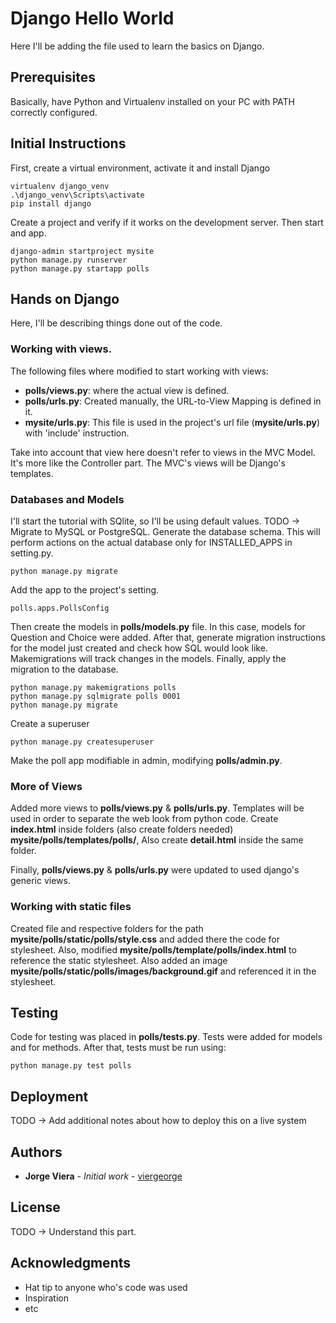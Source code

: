 # Django Hello World

Here I'll be adding the file used to learn the basics on Django.

## Prerequisites
Basically, have Python and Virtualenv installed on your PC with PATH correctly configured.

## Initial Instructions
First, create a virtual environment, activate it and install Django
```
virtualenv django_venv
.\django_venv\Scripts\activate
pip install django
```
Create a project and verify if it works on the development server. Then start and app.
```
django-admin startproject mysite
python manage.py runserver
python manage.py startapp polls
```
## Hands on Django
Here, I'll be describing things done out of the code.
### Working with views.
The following files where modified to start working with views:
* **polls/views.py**: where the actual view is defined.
* **polls/urls.py**: Created manually, the URL-to-View Mapping is defined in it.
* **mysite/urls.py**: This file is used in the project's url file (**mysite/urls.py**) with 'include' instruction.

Take into account that view here doesn't refer to views in the MVC Model. It's more like the Controller part. The MVC's views will be Django's templates.

### Databases and Models
I'll start the tutorial with SQlite, so I'll be using default values. TODO -> Migrate to MySQL or PostgreSQL. Generate the database schema. This will perform actions on the actual database only for INSTALLED_APPS in setting.py.
```
python manage.py migrate
```
Add the app to the project's setting.
```
polls.apps.PollsConfig
```
Then create the models in **polls/models.py** file. In this case, models for Question and Choice were added. After that, generate migration instructions for the model just created and check how SQL would look like. Makemigrations will track changes in the models. Finally, apply the migration to the database.
```
python manage.py makemigrations polls
python manage.py sqlmigrate polls 0001
python manage.py migrate
```
Create a superuser
```
python manage.py createsuperuser
```
Make the poll app modifiable in admin, modifying **polls/admin.py**.

### More of Views
Added more views to **polls/views.py** & **polls/urls.py**. Templates will be used in order to separate the web look from python code. Create **index.html** inside folders (also create folders needed) **mysite/polls/templates/polls/**, Also create **detail.html** inside the same folder.

Finally, **polls/views.py** & **polls/urls.py** were updated to used django's generic views.

### Working with static files
Created file and respective folders for the path **mysite/polls/static/polls/style.css** and added there the code for stylesheet. Also,  modified **mysite/polls/template/polls/index.html** to reference the static stylesheet. Also added an image **mysite/polls/static/polls/images/background.gif** and referenced it in the stylesheet.

## Testing
Code for testing was placed in **polls/tests.py**. Tests were added for models and for methods. After that, tests must be run using:
```
python manage.py test polls
```

## Deployment
TODO -> Add additional notes about how to deploy this on a live system

## Authors
* **Jorge Viera** - *Initial work* - [viergeorge](https://github.com/Viergeorge)

## License
TODO -> Understand this part.

## Acknowledgments

* Hat tip to anyone who's code was used
* Inspiration
* etc
